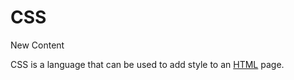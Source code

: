 # CSS

New Content

CSS is a language that can be used to add style to an [HTML](/wiki/HTML) page.
